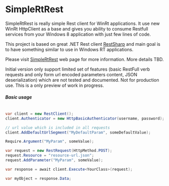 SimpleRtRest
============

SimpleRtRest is really simple Rest client for WinRt applications. It use new WinRt HttpClient as a base and gives you ability to consume Restfull services from your Windows 8 application with just few lines of code.

This project is based on great .NET Rest client [RestSharp](https://github.com/restsharp/RestSharp) and main goal is to have something similar to use in Windows RT applications.

Please visit [SimpleRtRest](http://rjovic.github.com/SimpleRtRest/) web page for more information. More details TBD.

Initial version only support limited set of features (basic RestFull verb requests and only form url encoded parameters content, JSON deserialization) which are not
tested and documented. Not for production use. This is a only preview of work in progress.

##### Basic usage

```csharp

var client = new RestClient();
client.Authenticator = new HttpBasicAuthenticator(username, password);

// url value which is included in all requests
client.AddDefaultUrlSegment("MyDefaultParam", someDefaultValue);

Require.Argument("MyParam", someValue);

var request = new RestRequest(HttpMethod.POST);
request.Resource = "resource-url.json";
request.AddParameter("MyParam", someValue);

var response = await client.Execute<YourClass>(request);

var myObject = response.Data;

```
